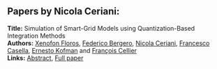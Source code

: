 <h2>Papers by Nicola Ceriani:</h2>
<p>
<b>Title:</b> Simulation of Smart-Grid Models using Quantization-Based Integration Methods<br />
<b>Authors:</b> <a href="../authors/author_91.html">Xenofon Floros</a>, <a href="../authors/author_32.html">Federico Bergero</a>, <a href="../authors/author_56.html">Nicola Ceriani</a>, <a href="../authors/author_53.html">Francesco Casella</a>, <a href="../authors/author_167.html">Ernesto Kofman</a> and <a href="../authors/author_55.html">François Cellier</a><br />
<b>Links:</b> <a href="../abstracts/abstract_83.pdf">Abstract</a>, <a href="../submissions/ECP14096787_FlorosBergeroCerianiCasellaKofmanCellier.pdf">Full paper</a>
</p>